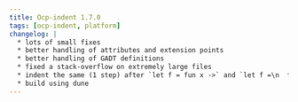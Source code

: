 ```yaml
---
title: Ocp-indent 1.7.0
tags: [ocp-indent, platform]
changelog: |
  * lots of small fixes
  * better handling of attributes and extension points
  * better handling of GADT definitions
  * fixed a stack-overflow on extremely large files
  * indent the same (1 step) after `let f = fun x ->` and `let f =\n  fun x ->`
  * build using dune
---
```


